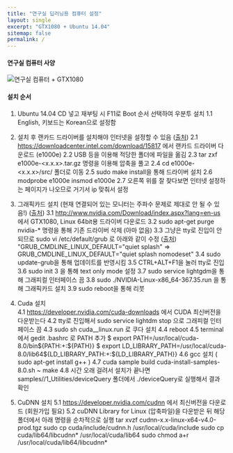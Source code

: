 ```yaml
---
title: "연구실 딥러닝용 컴퓨터 설정"
layout: single
excerpt: "GTX1080 + Ubuntu 14.04"
sitemap: false
permalink: /
---
```


#### 연구실 컴퓨터 사양
![연구실 컴퓨터]("\images\2016-10-12\Lab_computer.png")
\+ GTX1080

#### 설치 순서
1. Ubuntu 14.04 CD 넣고 재부팅 시 F11로 Boot 순서 선택하여 우분투 설치
1.1 English, 키보드는 Korean으로 설정함

2. 설치 후 랜카드 드라이버를 설치해야 인터넷을 설정할 수 있음
 ([출처](http://askubuntu.com/questions/755652/ethernet-not-working-on-ubuntu-14-04-lts))
2.1 https://downloadcenter.intel.com/download/15817 에서 랜카드 드라이버 다운로드 (e1000e)
2.2 USB 등을 이용해 적당한 폴더에 파일을 옮김
2.3 tar zxf e1000e-<x.x.x>.tar.gz 명령을 이용해 압축을 풀고
2.4 cd e1000e-<x.x.x>/src/ 폴더로 이동
2.5 sudo make install을 통해 드라이버 설치
2.6 modprobe e1000e insmod e1000e
2.7 오른쪽 위를 잘 찾다보면 인터넷 설정하는 페이지가 나오므로 거기서 ip 맞춰서 설정

3. 그래픽카드 설치 (현재 연결되어 있는 모니터는 주파수 문제로 제대로 안 될 수 있음!)
([출처](https://kusemanohar.wordpress.com/2016/07/29/gtx-1080-on-ubuntu-14-04-trusty/))
3.1 http://www.nvidia.com/Download/index.aspx?lang=en-us 에서 GTX1080, Linux 64bit용 드라이버 다운로드
3.2 sudo apt-get purge nvidia-* 명령을 통해 기존 드라이버 삭제 (아마 없음)
3.3 그냥은 tty로 진입이 안 되므로 sudo vi /etc/default/grub 로 아래와 같이 수정 ([출처](http://blog.sanguneo.com/17))
    "GRUB_CMDLINE_LINUX_DEFAULT="quiet splash" => GRUB_CMDLINE_LINUX_DEFAULT="quiet splash nomodeset"
3.4 sudo update-grub을 통해 업데이트를 반영시킴
3.5 CTRL+ALT+F1을 눌러 tty로 진입
3.6 sudo init 3 을 통해 text only mode 설정
3.7 sudo service lightgdm을 통해 그래피컬 인터페이스 끔
3.8 sudo ./NVIDIA-Linux-x86_64-367.35.run 을 통해 그래픽카드 설치
3.9 sudo reboot을 통해 리붓

4. Cuda 설치  
4.1 https://developer.nvidia.com/cuda-downloads 에서 CUDA 최신버전을 다운받는다
4.2 tty로 진입해서 sudo service lightdm stop 으로 그래피컬 인터페이스 끔
4.3 sudo sh cuda_<version>\_linux.run 로 쿠다 설치
4.4 reboot
4.5 terminal에서 gedit .bashrc 로 PATH 추가
$ export PATH=/usr/local/cuda-8.0/bin${PATH:+:${PATH}}
$ export LD_LIBRARY_PATH=/usr/local/cuda-8.0/lib64\${LD_LIBRARY_PATH:+:${LD_LIBRARY_PATH}}
4.6 gcc 설치 ( sudo apt-get install g++ )
4.7 cuda sample build
cuda-install-samples-8.0.sh ~
make
4.8 시간 오래 걸려서 설치가 끝나면 samples//1_Utilities/deviceQuery 폴더에서 ./deviceQuery로 실행해서 결과 확인

5. CuDNN 설치
5.1 https://developer.nvidia.com/cudnn 에서 최신버전을 다운로드  (회원가입 필요)
5.2 cuDNN Library for Linux (압축파일)을 다운받은 뒤 해당 폴더에서 아래 명령을 순차적으로 실행
tar xvzf cudnn-x.x-linux-x64-v4.0-prod.tgz
sudo cp cuda/include/cudnn.h /usr/local/cuda/include
sudo cp cuda/lib64/libcudnn* /usr/local/cuda/lib64
sudo chmod a+r /usr/local/cuda/lib64/libcudnn*
